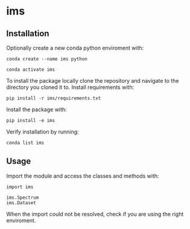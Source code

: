 # ims

## Installation

Optionally create a new conda python enviroment with:

`conda create --name ims python`

`conda activate ims`

To install the package locally clone the repository and navigate to the directory
you cloned it to. Install requirements with:

`pip install -r ims/requirements.txt`

Install the package with:

`pip install -e ims`

Verify installation by running:

`conda list ims`

## Usage

Import the module and access the classes and methods with:

```
import ims

ims.Spectrum
ims.Dataset
```

When the import could not be resolved, check if you are using the right enviroment.
